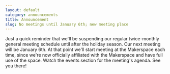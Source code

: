```yaml
---
layout: default
category: announcements
title: Announcement
slug: No meetings until January 6th; new meeting place
---
```


Just a quick reminder that we'll be suspending our regular twice-monthly general meeting schedule until after the holiday season. Our next meeting will be January 6th. At that point we'll start meeting at the Makerspace each time, since we're now officially affiliated with the Makerspace and have full use of the space. Watch the events section for the meeting's agenda. See you there!
